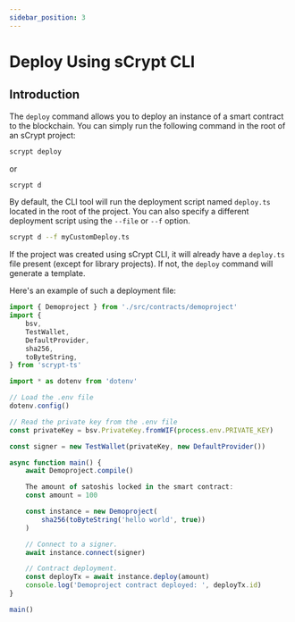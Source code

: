 ```yaml
---
sidebar_position: 3
---
```


# Deploy Using sCrypt CLI

## Introduction 

The `deploy` command allows you to deploy an instance of a smart contract to the blockchain. You can simply run the following command in the root of an sCrypt project:

```sh
scrypt deploy
```

or

```sh
scrypt d
```

By default, the CLI tool will run the deployment script named `deploy.ts` located in the root of the project. You can also specify a different deployment script using the `--file` or `--f` option.

```sh
scrypt d --f myCustomDeploy.ts
```

If the project was created using sCrypt CLI, it will already have a `deploy.ts` file present (except for library projects). If not, the `deploy` command will generate a template.

Here's an example of such a deployment file:
```ts
import { Demoproject } from './src/contracts/demoproject'
import {
    bsv,
    TestWallet,
    DefaultProvider,
    sha256,
    toByteString,
} from 'scrypt-ts'

import * as dotenv from 'dotenv'

// Load the .env file
dotenv.config()

// Read the private key from the .env file
const privateKey = bsv.PrivateKey.fromWIF(process.env.PRIVATE_KEY)

const signer = new TestWallet(privateKey, new DefaultProvider())

async function main() {
    await Demoproject.compile()

    The amount of satoshis locked in the smart contract:
    const amount = 100

    const instance = new Demoproject(
        sha256(toByteString('hello world', true))
    )

    // Connect to a signer.
    await instance.connect(signer)

    // Contract deployment.
    const deployTx = await instance.deploy(amount)
    console.log('Demoproject contract deployed: ', deployTx.id)
}

main()
```